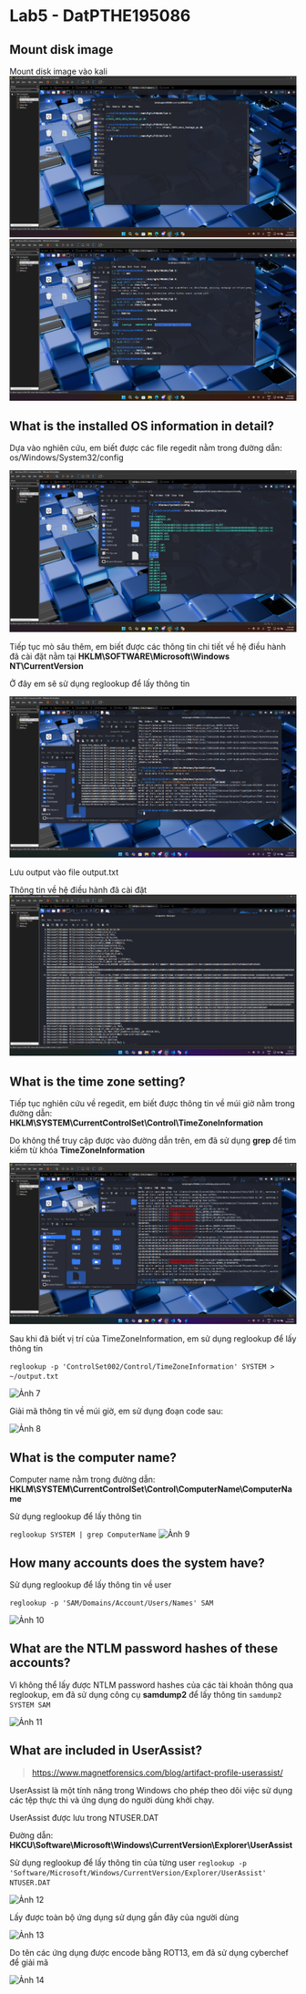# Lab5 - DatPTHE195086
## Mount disk image
Mount disk image vào kali
![Ảnh 1](image/image.png)
![Ảnh 2](image/image2.png)
## What is the installed OS information in detail?

Dựa vào nghiên cứu, em biết được các file regedit nằm trong đường dẫn: os/Windows/System32/config

![Ảnh 3](image/image-1.png)

Tiếp tục mò sâu thêm, em biết được các thông tin chi tiết về hệ điều hành đã cài đặt nằm tại **HKLM\SOFTWARE\Microsoft\Windows NT\CurrentVersion**

Ở đây em sẽ sử dụng reglookup để lấy thông tin

![Ảnh 4](image/image-2.png)

Lưu output vào file output.txt

Thông tin về hệ điều hành đã cài đặt
![Ảnh 5](image/image-3.png)
## What is the time zone setting?

Tiếp tục nghiên cứu về regedit, em biết được thông tin về múi giờ nằm trong đường dẫn: **HKLM\SYSTEM\CurrentControlSet\Control\TimeZoneInformation**

Do không thể truy cập được vào đường dẫn trên, em đã sử dụng **grep** để tìm kiếm từ khóa **TimeZoneInformation**

![Ảnh 6](image/image-4.png)

Sau khi đã biết vị trí của TimeZoneInformation, em sử dụng reglookup để lấy thông tin

```reglookup -p 'ControlSet002/Control/TimeZoneInformation' SYSTEM > ~/output.txt```

![Ảnh 7](image/image-5.png)

Giải mã thông tin về múi giờ, em sử dụng đoạn code sau:

![Ảnh 8](image/image-6.png)

## What is the computer name?

Computer name nằm trong đường dẫn: **HKLM\SYSTEM\CurrentControlSet\Control\ComputerName\ComputerName**

Sử dụng reglookup để lấy thông tin

```reglookup SYSTEM | grep ComputerName```
![Ảnh 9](image/image-7.png)
## How many accounts does the system have?
Sử dụng reglookup để lấy thông tin về user

```reglookup -p 'SAM/Domains/Account/Users/Names' SAM```

![Ảnh 10](image/image-8.png)

## What are the NTLM password hashes of these accounts?

Vì không thể lấy được NTLM password hashes của các tài khoản thông qua reglookup, em đã sử dụng công cụ **samdump2** để lấy thông tin
```samdump2 SYSTEM SAM```

![Ảnh 11](image/image-9.png)

## What are included in UserAssist?

> https://www.magnetforensics.com/blog/artifact-profile-userassist/

UserAssist là một tính năng trong Windows cho phép theo dõi việc sử dụng các tệp thực thi và ứng dụng do người dùng khởi chạy.

UserAssist được lưu trong NTUSER.DAT

Đường dẫn: **HKCU\Software\Microsoft\Windows\CurrentVersion\Explorer\UserAssist**

Sử dụng reglookup để lấy thông tin của từng user
```reglookup -p 'Software/Microsoft/Windows/CurrentVersion/Explorer/UserAssist' NTUSER.DAT```

![Ảnh 12](image/image-10.png)

Lấy được toàn bộ ứng dụng sử dụng gần đây của người dùng

![Ảnh 13](image/image-11.png)

Do tên các ứng dụng được encode bằng ROT13, em đã sử dụng cyberchef để giải mã

![Ảnh 14](image/image-12.png)
